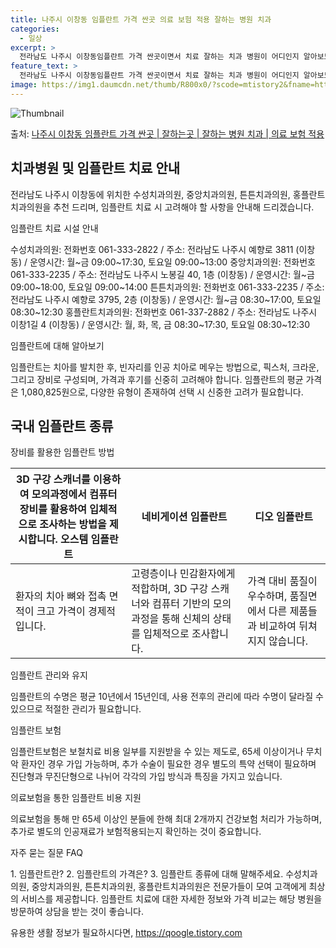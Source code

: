 ```yaml
---
title: 나주시 이창동 임플란트 가격 싼곳 의료 보험 적용 잘하는 병원 치과
categories:
  - 일상
excerpt: >
  전라남도 나주시 이창동임플란트 가격 싼곳이면서 치료 잘하는 치과 병원이 어디인지 알아보도록 하겠습니다. 전라남도 나주시 이창동에 위치한 수성치과의원 중앙치과의원 튼튼치과의원 홍플란트치과의원 순서대로 안내 드리며, 임플란트 치료시 신경써야 할 부분 또한 같이 공유 드리겠습니다.2024년 임플란트 가격 살펴보기 👈 클릭임플란트 평균 가격수성치과의원표 내에 있는 전화 번호를 클릭 하시면 수성치과의원로 바로 전화 연결 됩니다.분류주소전화번호치과의원전라남도 나주시 예향로 3811 (이창동)📞061-333-2822로 전화하기수성치과의원 위치 확인하기 👈 클릭요일운영시간월요일09:00~17:30화요일09:00~17:30수요일09:00~13:00목요일09:00~17:30금요일09:0..
feature_text: >
  전라남도 나주시 이창동임플란트 가격 싼곳이면서 치료 잘하는 치과 병원이 어디인지 알아보도록 하겠습니다. 전라남도 나주시 이창동에 위치한 수성치과의원 중앙치과의원 튼튼치과의원 홍플란트치과의원 순서대로 안내 드리며, 임플란트 치료시 신경써야 할 부분 또한 같이 공유 드리겠습니다.2024년 임플란트 가격 살펴보기 👈 클릭임플란트 평균 가격수성치과의원표 내에 있는 전화 번호를 클릭 하시면 수성치과의원로 바로 전화 연결 됩니다.분류주소전화번호치과의원전라남도 나주시 예향로 3811 (이창동)📞061-333-2822로 전화하기수성치과의원 위치 확인하기 👈 클릭요일운영시간월요일09:00~17:30화요일09:00~17:30수요일09:00~13:00목요일09:00~17:30금요일09:0..
image: https://img1.daumcdn.net/thumb/R800x0/?scode=mtistory2&fname=https%3A%2F%2Fblog.kakaocdn.net%2Fdn%2FIu8bZ%2FbtsGYZzAFcH%2FSKMzHoCDgvyPmlCiVHaeW1%2Fimg.webp
---
```


![Thumbnail](https://img1.daumcdn.net/thumb/R800x0/?scode=mtistory2&fname=https%3A%2F%2Fblog.kakaocdn.net%2Fdn%2FIu8bZ%2FbtsGYZzAFcH%2FSKMzHoCDgvyPmlCiVHaeW1%2Fimg.webp)

<p>출처: <a href="https://qoogle.tistory.com/6980" rel="dofollow">나주시 이창동 임플란트 가격 싼곳 | 잘하는곳 | 잘하는 병원 치과 | 의료 보험 적용</a> </p>

## 치과병원 및 임플란트 치료 안내

전라남도 나주시 이창동에 위치한 수성치과의원, 중앙치과의원, 튼튼치과의원, 홍플란트치과의원을 추천 드리며, 임플란트 치료 시 고려해야 할
사항을 안내해 드리겠습니다.

임플란트 치료 시설 안내

수성치과의원: 전화번호 061-333-2822 / 주소: 전라남도 나주시 예향로 3811 (이창동) / 운영시간: 월~금
09:00~17:30, 토요일 09:00~13:00 중앙치과의원: 전화번호 061-333-2235 / 주소: 전라남도 나주시 노봉길 40,
1층 (이창동) / 운영시간: 월~금 09:00~18:00, 토요일 09:00~14:00 튼튼치과의원: 전화번호 061-333-2235 /
주소: 전라남도 나주시 예향로 3795, 2층 (이창동) / 운영시간: 월~금 08:30~17:00, 토요일 08:30~12:30
홍플란트치과의원: 전화번호 061-337-2882 / 주소: 전라남도 나주시 이창1길 4 (이창동) / 운영시간: 월, 화, 목, 금
08:30~17:30, 토요일 08:30~12:30

임플란트에 대해 알아보기

임플란트는 치아를 발치한 후, 빈자리를 인공 치아로 메우는 방법으로, 픽스처, 크라운, 그리고 장비로 구성되며, 가격과 후기를 신중히
고려해야 합니다. 임플란트의 평균 가격은 1,080,825원으로, 다양한 유형이 존재하여 선택 시 신중한 고려가 필요합니다.

## 국내 임플란트 종류

장비를 활용한 임플란트 방법

3D 구강 스캐너를 이용하여 모의과정에서 컴퓨터 장비를 활용하여 입체적으로 조사하는 방법을 제시합니다.  **오스템 임플란트** | **네비게이션 임플란트** | **디오 임플란트**  
---|---|---  
환자의 치아 뼈와 접촉 면적이 크고 가격이 경제적입니다. | 고령층이나 민감환자에게 적합하며, 3D 구강 스캐너와 컴퓨터 기반의 모의과정을 통해 신체의 상태를 입체적으로 조사합니다. | 가격 대비 품질이 우수하며, 품질면에서 다른 제품들과 비교하여 뒤쳐지지 않습니다.  
  
임플란트 관리와 유지

임플란트의 수명은 평균 10년에서 15년인데, 사용 전후의 관리에 따라 수명이 달라질 수 있으므로 적절한 관리가 필요합니다.

임플란트 보험

임플란트보험은 보철치료 비용 일부를 지원받을 수 있는 제도로, 65세 이상이거나 무치악 환자인 경우 가입 가능하며, 추가 수술이 필요한 경우
별도의 특약 선택이 필요하며 진단형과 무진단형으로 나뉘어 각각의 가입 방식과 특징을 가지고 있습니다.

의료보험을 통한 임플란트 비용 지원

의료보험을 통해 만 65세 이상인 분들에 한해 최대 2개까지 건강보험 처리가 가능하며, 추가로 별도의 인공재료가 보험적용되는지 확인하는 것이
중요합니다.

자주 묻는 질문 FAQ

1\. 임플란트란? 2\. 임플란트의 가격은? 3\. 임플란트 종류에 대해 말해주세요. 수성치과의원, 중앙치과의원, 튼튼치과의원,
홍플란트치과의원은 전문가들이 모여 고객에게 최상의 서비스를 제공합니다. 임플란트 치료에 대한 자세한 정보와 가격 비교는 해당 병원을 방문하여
상담을 받는 것이 좋습니다.

 

유용한 생활 정보가 필요하시다면, <a href="https://qoogle.tistory.com" rel="dofollow">https://qoogle.tistory.com</a>


